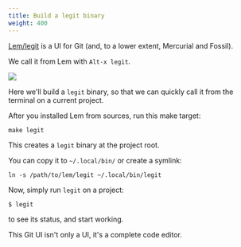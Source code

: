 ```yaml
---
title: Build a legit binary
weight: 400
---
```


[Lem/legit](https://lem-project.github.io/usage/usage/#version-control-with-lemlegit-git-experimental) is a UI for Git (and, to a lower extent, Mercurial and Fossil).

We call it from Lem with `Alt-x legit`.

![](https://raw.githubusercontent.com/lem-project/lem/main/extensions/legit/lem-status.png)

Here we'll build a `legit` binary, so that we can quickly call it from
the terminal on a current project.

After you installed Lem from sources, run this make target:

    make legit

This creates a `legit` binary at the project root.

You can copy it to `~/.local/bin/` or create a symlink:

    ln -s /path/to/lem/legit ~/.local/bin/legit

Now, simply run `legit` on a project:

    $ legit

to see its status, and start working.

This Git UI isn't only a UI, it's a complete code editor.

